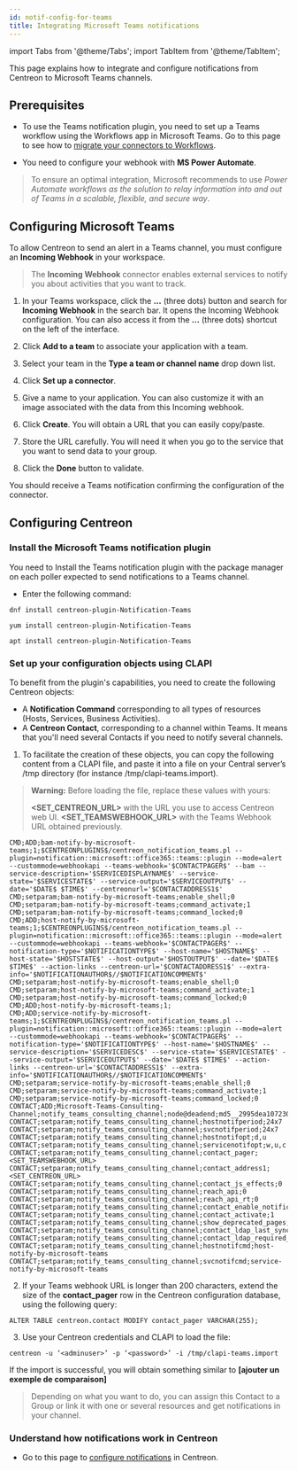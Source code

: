 ```yaml
---
id: notif-config-for-teams
title: Integrating Microsoft Teams notifications
---
```


import Tabs from '@theme/Tabs';
import TabItem from '@theme/TabItem';

This page explains how to integrate and configure notifications from Centreon to Microsoft Teams channels.

## Prerequisites

- To use the Teams notification plugin, you need to set up a Teams workflow using the Workflows app in Microsoft Teams. 
Go to this page to see how to [migrate your connectors to Workflows](https://devblogs.microsoft.com/microsoft365dev/retirement-of-office-365-connectors-within-microsoft-teams/).

- You need to configure your webhook with **MS Power Automate**.

 > To ensure an optimal integration, Microsoft recommends to use *Power Automate workflows as the solution to relay information into and out of Teams in a scalable, flexible, and secure way*.

## Configuring Microsoft Teams

To allow Centreon to send an alert in a Teams channel, you must configure an **Incoming Webhook** in your workspace.
 
 > The **Incoming Webhook** connector enables external services to notify you about activities that you want to track.

1. In your Teams workspace, click the **...** (three dots) button and search for **Incoming Webhook** in the search bar.
It opens the Incoming Webhook configuration.
You can also access it from the **...** (three dots) shortcut on the left of the interface.

2. Click **Add to a team** to associate your application with a team.

3. Select your team in the **Type a team or channel name** drop down list.

4. Click **Set up a connector**.

5. Give a name to your application. You can also customize it with an image associated with the data from this Incoming webhook.

6. Click **Create**. You will obtain a URL that you can easily copy/paste.

7. Store the URL carefully. You will need it when you go to the service that you want to send data to your group.

8. Click the **Done** button to validate.

You should receive a Teams notification confirming the configuration of the connector.

## Configuring Centreon

### Install the Microsoft Teams notification plugin

You need to Install the Teams notification plugin with the package manager on each poller expected to send notifications to a Teams channel.

- Enter the following command:
 
 <Tabs groupId="sync">
 <TabItem value="Alma / RHEL / Oracle Linux 8" label="Alma / RHEL / Oracle Linux 8">
 
 ``` shell
 dnf install centreon-plugin-Notification-Teams
 ```
 
 </TabItem>
 <TabItem value="CentOS 7" label="CentOS 7">
 
 ``` shell
 yum install centreon-plugin-Notification-Teams
 ```
 
 </TabItem>
 <TabItem value="Debian 11" label="Debian 11">
 
 ``` shell
 apt install centreon-plugin-Notification-Teams
 ```
 
 </TabItem>
 </Tabs>

### Set up your configuration objects using CLAPI

To benefit from the plugin's capabilities, you need to create the following Centreon objects:
- A **Notification Command** corresponding to all types  of resources (Hosts, Services, Business Activities). 
- A **Centreon Contact**, corresponding to a channel within Teams. It means that you'll need several Contacts if you need to notify several channels. 

1. To facilitate the creation of these objects, you can copy the following content from a CLAPI file, and paste it into a file on your Central server’s /tmp directory (for instance /tmp/clapi-teams.import).
 
 > **Warning:** Before loading the file, replace these values with yours:
 >
 > **<SET_CENTREON_URL>** with the URL you use to access Centreon web UI.
 > **<SET_TEAMSWEBHOOK_URL>** with the Teams Webhook URL obtained previously.
 
 ``` shell
 CMD;ADD;bam-notify-by-microsoft-teams;1;$CENTREONPLUGINS$/centreon_notification_teams.pl --plugin=notification::microsoft::office365::teams::plugin --mode=alert --custommode=webhookapi --teams-webhook='$CONTACTPAGER$' --bam --service-description='$SERVICEDISPLAYNAME$' --service-state='$SERVICESTATE$' --service-output='$SERVICEOUTPUT$' --date='$DATE$ $TIME$' --centreonurl='$CONTACTADDRESS1$'
CMD;setparam;bam-notify-by-microsoft-teams;enable_shell;0
CMD;setparam;bam-notify-by-microsoft-teams;command_activate;1
CMD;setparam;bam-notify-by-microsoft-teams;command_locked;0
CMD;ADD;host-notify-by-microsoft-teams;1;$CENTREONPLUGINS$/centreon_notification_teams.pl --plugin=notification::microsoft::office365::teams::plugin --mode=alert --custommode=webhookapi --teams-webhook='$CONTACTPAGER$' --notification-type='$NOTIFICATIONTYPE$' --host-name='$HOSTNAME$' --host-state='$HOSTSTATE$' --host-output='$HOSTOUTPUT$' --date='$DATE$ $TIME$' --action-links --centreon-url='$CONTACTADDRESS1$' --extra-info='$NOTIFICATIONAUTHOR$//$NOTIFICATIONCOMMENT$'
CMD;setparam;host-notify-by-microsoft-teams;enable_shell;0
CMD;setparam;host-notify-by-microsoft-teams;command_activate;1
CMD;setparam;host-notify-by-microsoft-teams;command_locked;0
CMD;ADD;host-notify-by-microsoft-teams;1;
CMD;ADD;service-notify-by-microsoft-teams;1;$CENTREONPLUGINS$/centreon_notification_teams.pl --plugin=notification::microsoft::office365::teams::plugin --mode=alert --custommode=webhookapi --teams-webhook='$CONTACTPAGER$' --notification-type='$NOTIFICATIONTYPE$' --host-name='$HOSTNAME$' --service-description='$SERVICEDESC$' --service-state='$SERVICESTATE$' --service-output='$SERVICEOUTPUT$' --date='$DATE$ $TIME$' --action-links --centreon-url='$CONTACTADDRESS1$' --extra-info='$NOTIFICATIONAUTHOR$//$NOTIFICATIONCOMMENT$'
CMD;setparam;service-notify-by-microsoft-teams;enable_shell;0
CMD;setparam;service-notify-by-microsoft-teams;command_activate;1
CMD;setparam;service-notify-by-microsoft-teams;command_locked;0
CONTACT;ADD;Microsoft-Teams-Consulting-Channel;notify_teams_consulting_channel;node@deadend;md5__2995dea107230ea9a8c4d6e5;0;0;browser;local
CONTACT;setparam;notify_teams_consulting_channel;hostnotifperiod;24x7
CONTACT;setparam;notify_teams_consulting_channel;svcnotifperiod;24x7
CONTACT;setparam;notify_teams_consulting_channel;hostnotifopt;d,u
CONTACT;setparam;notify_teams_consulting_channel;servicenotifopt;w,u,c
CONTACT;setparam;notify_teams_consulting_channel;contact_pager;<SET_TEAMSWEBHOOK_URL>
CONTACT;setparam;notify_teams_consulting_channel;contact_address1;<SET_CENTREON_URL>
CONTACT;setparam;notify_teams_consulting_channel;contact_js_effects;0
CONTACT;setparam;notify_teams_consulting_channel;reach_api;0
CONTACT;setparam;notify_teams_consulting_channel;reach_api_rt;0
CONTACT;setparam;notify_teams_consulting_channel;contact_enable_notifications;1
CONTACT;setparam;notify_teams_consulting_channel;contact_activate;1
CONTACT;setparam;notify_teams_consulting_channel;show_deprecated_pages;0
CONTACT;setparam;notify_teams_consulting_channel;contact_ldap_last_sync;0
CONTACT;setparam;notify_teams_consulting_channel;contact_ldap_required_sync;0
CONTACT;setparam;notify_teams_consulting_channel;hostnotifcmd;host-notify-by-microsoft-teams
CONTACT;setparam;notify_teams_consulting_channel;svcnotifcmd;service-notify-by-microsoft-teams
 ```

2. If your Teams webhook URL is longer than 200 characters, extend the size of the **contact_pager** row in the Centreon configuration database, using the following query:
 ``` shell
 ALTER TABLE centreon.contact MODIFY contact_pager VARCHAR(255);
 ```

3. Use your Centreon credentials and CLAPI to load the file:
 ``` shell
 centreon -u ‘<adminuser>’ -p ‘<password>’ -i /tmp/clapi-teams.import
 ```

If the import is successful, you will obtain something similar to **[ajouter un exemple de comparaison]**

> Depending on what you want to do, you can assign this Contact to a Group or link it with one or several resources and get notifications in your channel.

### Understand how notifications work in Centreon

- Go to this page to [configure notifications](./notif-configuration.md) in Centreon.
